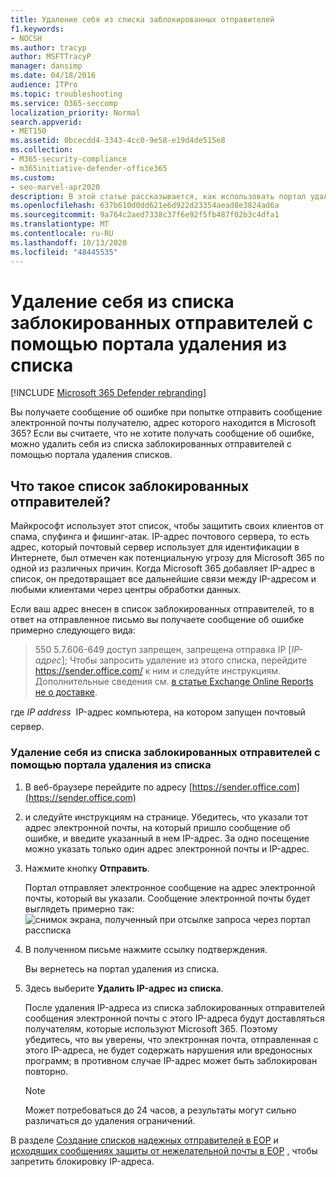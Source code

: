 ```yaml
---
title: Удаление себя из списка заблокированных отправителей
f1.keywords:
- NOCSH
ms.author: tracyp
author: MSFTTracyP
manager: dansimp
ms.date: 04/18/2016
audience: ITPro
ms.topic: troubleshooting
ms.service: O365-seccomp
localization_priority: Normal
search.appverid:
- MET150
ms.assetid: 0bcecdd4-3343-4cc0-9e58-e19d4de515e8
ms.collection:
- M365-security-compliance
- m365initiative-defender-office365
ms.custom:
- seo-marvel-apr2020
description: В этой статье рассказывается, как использовать портал удаления списков для удаления себя из списка заблокированных отправителей Microsoft 365.
ms.openlocfilehash: 637b610d0dd621e6d922d23354aead8e3824ad6a
ms.sourcegitcommit: 9a764c2aed7338c37f6e92f5fb487f02b3c4dfa1
ms.translationtype: MT
ms.contentlocale: ru-RU
ms.lasthandoff: 10/13/2020
ms.locfileid: "48445535"
---
```

# <a name="use-the-delist-portal-to-remove-yourself-from-the-blocked-senders-list"></a>Удаление себя из списка заблокированных отправителей с помощью портала удаления из списка

[!INCLUDE [Microsoft 365 Defender rebranding](../includes/microsoft-defender-for-office.md)]


Вы получаете сообщение об ошибке при попытке отправить сообщение электронной почты получателю, адрес которого находится в Microsoft 365? Если вы считаете, что не хотите получать сообщение об ошибке, можно удалить себя из списка заблокированных отправителей с помощью портала удаления списков.

## <a name="what-is-the-blocked-senders-list"></a>Что такое список заблокированных отправителей?

Майкрософт использует этот список, чтобы защитить своих клиентов от спама, спуфинга и фишинг-атак. IP-адрес почтового сервера, то есть адрес, который почтовый сервер использует для идентификации в Интернете, был отмечен как потенциальную угрозу для Microsoft 365 по одной из различных причин. Когда Microsoft 365 добавляет IP-адрес в список, он предотвращает все дальнейшие связи между IP-адресом и любыми клиентами через центры обработки данных.

Если ваш адрес внесен в список заблокированных отправителей, то в ответ на отправленное письмо вы получаете сообщение об ошибке примерно следующего вида:

> 550 5.7.606-649 доступ запрещен, запрещена отправка IP [_IP-адрес_]; Чтобы запросить удаление из этого списка, перейдите https://sender.office.com/ к ним и следуйте инструкциям. Дополнительные сведения см. [в статье Exchange Online Reports не о доставке](https://docs.microsoft.com/Exchange/mail-flow-best-practices/non-delivery-reports-in-exchange-online/non-delivery-reports-in-exchange-online).

где  _IP address_  IP-адрес компьютера, на котором запущен почтовый сервер.

### <a name="to-use-delist-portal-to-remove-yourself-from-the-blocked-senders-list"></a>Удаление себя из списка заблокированных отправителей с помощью портала удаления из списка

1. В веб-браузере перейдите по адресу [https://sender.office.com](https://sender.office.com)

2. и следуйте инструкциям на странице. Убедитесь, что указали тот адрес электронной почты, на который пришло сообщение об ошибке, и введите указанный в нем IP-адрес. За одно посещение можно указать только один адрес электронной почты и IP-адрес.

3. Нажмите кнопку **Отправить**.

    Портал отправляет электронное сообщение на адрес электронной почты, который вы указали. Сообщение электронной почты будет выглядеть примерно так: ![ снимок экрана, полученный при отсылке запроса через портал рассписка](../../media/bf13e4f7-f68c-4e46-baa7-b6ab4cfc13f3.png)

4. В полученном письме нажмите ссылку подтверждения.

    Вы вернетесь на портал удаления из списка.

5. Здесь выберите **Удалить IP-адрес из списка**.

    После удаления IP-адреса из списка заблокированных отправителей сообщения электронной почты с этого IP-адреса будут доставляться получателям, которые используют Microsoft 365. Поэтому убедитесь, что вы уверены, что электронная почта, отправленная с этого IP-адреса, не будет содержать нарушения или вредоносных программ; в противном случае IP-адрес может быть заблокирован повторно.

    > [!NOTE]
    > Может потребоваться до 24 часов, а результаты могут сильно различаться до удаления ограничений.

В разделе [Создание списков надежных отправителей в EOP](create-safe-sender-lists-in-office-365.md) и [исходящих сообщениях защиты от нежелательной почты в EOP](outbound-spam-controls.md) , чтобы запретить блокировку IP-адреса.
